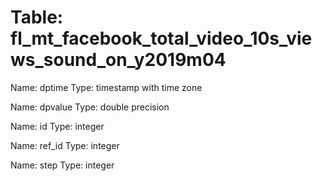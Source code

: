 Table: fl_mt_facebook_total_video_10s_views_sound_on_y2019m04
=============================================================

Name: dptime
Type: timestamp with time zone

Name: dpvalue
Type: double precision

Name: id
Type: integer

Name: ref_id
Type: integer

Name: step
Type: integer

